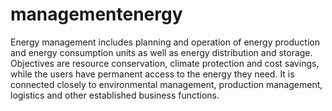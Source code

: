 # managementenergy
Energy management includes planning and operation of energy production and energy consumption units as well as energy distribution and storage. Objectives are resource conservation, climate protection and cost savings, while the users have permanent access to the energy they need. It is connected closely to environmental management, production management, logistics and other established business functions.
